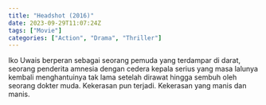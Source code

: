 ```yaml
---
title: "Headshot (2016)"
date: 2023-09-29T11:07:24Z
tags: ["Movie"]
categories: ["Action", "Drama", "Thriller"]
---
```


Iko Uwais berperan sebagai seorang pemuda yang terdampar di darat, seorang penderita amnesia dengan cedera kepala serius yang masa lalunya kembali menghantuinya tak lama setelah dirawat hingga sembuh oleh seorang dokter muda. Kekerasan pun terjadi. Kekerasan yang manis dan manis.

<mux-player stream-type="on-demand"
  src="https://kp3d-my.sharepoint.com/personal/ryoo_kp3d_onmicrosoft_com/_layouts/15/download.aspx?share=EVrVWeKaAgdOkzy_6l0VksAB8RRYLtyVMUAi_ip7D9MiEg" metadata-video-title="Headshot (2016)" prefer-playback="mse" controls>
  </mux-player>
  
  
  <script src="https://cdn.jsdelivr.net/npm/@mux/mux-player"></script>
  
 <script id="La6xQkEOvO8vxaC9vShV7JvfFb5O5YwweVUvyyyd6uY" type="application/ld+json">
 {
  "@context": "https://schema.org/",
  "@type": "VideoObject",
  "name": "Headshot (2016)",
  "contentUrl": "https://stream.mux.com/La6xQkEOvO8vxaC9vShV7JvfFb5O5YwweVUvyyyd6uYa.m3u8",
  "thumbnailUrl": "https://www.themoviedb.org/t/p/original/w764nunj7mXDpRVRCGbwIqdWyZK.jpg?width=314&fit_mode=preserve&time=25",
  "uploadDate": "2023-09-29T11:07:24Z",
}

</script>
